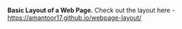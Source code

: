 **Basic Layout of a Web Page.**
Check out the layout here - https://amantoor17.github.io/webpage-layout/
